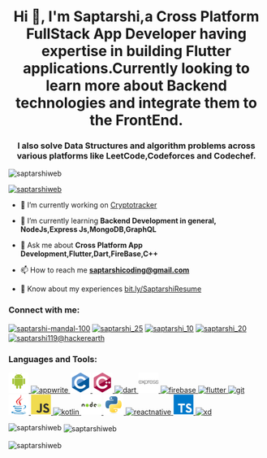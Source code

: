 <h1 align="center">Hi 👋, I'm Saptarshi,a Cross Platform FullStack App Developer having expertise in building Flutter applications.Currently looking to learn more about Backend technologies and integrate them to the FrontEnd.</h1>
<h3 align="center">I also solve Data Structures and algorithm problems across various platforms like LeetCode,Codeforces and Codechef.</h3>

<p align="left"> <img src="https://komarev.com/ghpvc/?username=saptarshiweb&label=Profile%20views&color=0e75b6&style=flat" alt="saptarshiweb" /> </p>

<p align="left"> <a href="https://github.com/ryo-ma/github-profile-trophy"><img src="https://github-profile-trophy.vercel.app/?username=saptarshiweb" alt="saptarshiweb" /></a> </p>

- 🔭 I’m currently working on [Cryptotracker](https://github.com/saptarshiweb/cryptotracker)

- 🌱 I’m currently learning **Backend Development in general, NodeJs,Express Js,MongoDB,GraphQL**

- 💬 Ask me about **Cross Platform App Development,Flutter,Dart,FireBase,C++**

- 📫 How to reach me **saptarshicoding@gmail.com**

- 📄 Know about my experiences [bit.ly/SaptarshiResume](bit.ly/SaptarshiResume)

<h3 align="left">Connect with me:</h3>
<p align="left">
<a href="https://linkedin.com/in/saptarshi-mandal-100" target="blank"><img align="center" src="https://raw.githubusercontent.com/rahuldkjain/github-profile-readme-generator/master/src/images/icons/Social/linked-in-alt.svg" alt="saptarshi-mandal-100" height="30" width="40" /></a>
<a href="https://www.codechef.com/users/saptarshi_25" target="blank"><img align="center" src="https://cdn.jsdelivr.net/npm/simple-icons@3.1.0/icons/codechef.svg" alt="saptarshi_25" height="30" width="40" /></a>
<a href="https://codeforces.com/profile/saptarshi_10" target="blank"><img align="center" src="https://raw.githubusercontent.com/rahuldkjain/github-profile-readme-generator/master/src/images/icons/Social/codeforces.svg" alt="saptarshi_10" height="30" width="40" /></a>
<a href="https://www.leetcode.com/saptarshi_20" target="blank"><img align="center" src="https://raw.githubusercontent.com/rahuldkjain/github-profile-readme-generator/master/src/images/icons/Social/leet-code.svg" alt="saptarshi_20" height="30" width="40" /></a>
<a href="https://www.hackerearth.com/saptarshi119@hackerearth" target="blank"><img align="center" src="https://raw.githubusercontent.com/rahuldkjain/github-profile-readme-generator/master/src/images/icons/Social/hackerearth.svg" alt="saptarshi119@hackerearth" height="30" width="40" /></a>
</p>

<h3 align="left">Languages and Tools:</h3>
<p align="left"> <a href="https://developer.android.com" target="_blank" rel="noreferrer"> <img src="https://raw.githubusercontent.com/devicons/devicon/master/icons/android/android-original-wordmark.svg" alt="android" width="40" height="40"/> </a> <a href="https://appwrite.io" target="_blank" rel="noreferrer"> <img src="https://www.vectorlogo.zone/logos/appwriteio/appwriteio-icon.svg" alt="appwrite" width="40" height="40"/> </a> <a href="https://www.cprogramming.com/" target="_blank" rel="noreferrer"> <img src="https://raw.githubusercontent.com/devicons/devicon/master/icons/c/c-original.svg" alt="c" width="40" height="40"/> </a> <a href="https://www.w3schools.com/cpp/" target="_blank" rel="noreferrer"> <img src="https://raw.githubusercontent.com/devicons/devicon/master/icons/cplusplus/cplusplus-original.svg" alt="cplusplus" width="40" height="40"/> </a> <a href="https://dart.dev" target="_blank" rel="noreferrer"> <img src="https://www.vectorlogo.zone/logos/dartlang/dartlang-icon.svg" alt="dart" width="40" height="40"/> </a> <a href="https://expressjs.com" target="_blank" rel="noreferrer"> <img src="https://raw.githubusercontent.com/devicons/devicon/master/icons/express/express-original-wordmark.svg" alt="express" width="40" height="40"/> </a> <a href="https://firebase.google.com/" target="_blank" rel="noreferrer"> <img src="https://www.vectorlogo.zone/logos/firebase/firebase-icon.svg" alt="firebase" width="40" height="40"/> </a> <a href="https://flutter.dev" target="_blank" rel="noreferrer"> <img src="https://www.vectorlogo.zone/logos/flutterio/flutterio-icon.svg" alt="flutter" width="40" height="40"/> </a> <a href="https://git-scm.com/" target="_blank" rel="noreferrer"> <img src="https://www.vectorlogo.zone/logos/git-scm/git-scm-icon.svg" alt="git" width="40" height="40"/> </a> <a href="https://www.java.com" target="_blank" rel="noreferrer"> <img src="https://raw.githubusercontent.com/devicons/devicon/master/icons/java/java-original.svg" alt="java" width="40" height="40"/> </a> <a href="https://developer.mozilla.org/en-US/docs/Web/JavaScript" target="_blank" rel="noreferrer"> <img src="https://raw.githubusercontent.com/devicons/devicon/master/icons/javascript/javascript-original.svg" alt="javascript" width="40" height="40"/> </a> <a href="https://kotlinlang.org" target="_blank" rel="noreferrer"> <img src="https://www.vectorlogo.zone/logos/kotlinlang/kotlinlang-icon.svg" alt="kotlin" width="40" height="40"/> </a> <a href="https://nodejs.org" target="_blank" rel="noreferrer"> <img src="https://raw.githubusercontent.com/devicons/devicon/master/icons/nodejs/nodejs-original-wordmark.svg" alt="nodejs" width="40" height="40"/> </a> <a href="https://www.python.org" target="_blank" rel="noreferrer"> <img src="https://raw.githubusercontent.com/devicons/devicon/master/icons/python/python-original.svg" alt="python" width="40" height="40"/> </a> <a href="https://reactnative.dev/" target="_blank" rel="noreferrer"> <img src="https://reactnative.dev/img/header_logo.svg" alt="reactnative" width="40" height="40"/> </a> <a href="https://www.typescriptlang.org/" target="_blank" rel="noreferrer"> <img src="https://raw.githubusercontent.com/devicons/devicon/master/icons/typescript/typescript-original.svg" alt="typescript" width="40" height="40"/> </a> <a href="https://www.adobe.com/products/xd.html" target="_blank" rel="noreferrer"> <img src="https://cdn.worldvectorlogo.com/logos/adobe-xd.svg" alt="xd" width="40" height="40"/> </a> </p>

<p><img align="left" src="https://github-readme-stats.vercel.app/api/top-langs?username=saptarshiweb&show_icons=true&locale=en&layout=compact" alt="saptarshiweb" /></p>

<p>&nbsp;<img align="center" src="https://github-readme-stats.vercel.app/api?username=saptarshiweb&show_icons=true&locale=en" alt="saptarshiweb" /></p>

<p><img align="center" src="https://github-readme-streak-stats.herokuapp.com/?user=saptarshiweb&" alt="saptarshiweb" /></p>
